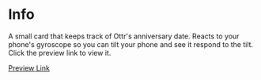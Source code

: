 # Info
A small card that keeps track of Ottr's anniversary date. Reacts to your phone's gyroscope so you can tilt your phone and see it respond to the tilt. Click the preview link to view it.

[Preview Link](https://ottr-anniversary-days-tracker.netlify.app/)
